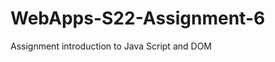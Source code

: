 # WebApps-S22-Assignment-6
Assignment introduction to Java Script and DOM
 <a href="https://44-563-web-apps-s22.github.io/webapps-s22-assignment-6-manikantaarumilli/President.html"></a>
  
  
  
  
  
  
  
  
  
  
  
  
  
  
  
  
  
  
  
  
  
  
  
  
  
  
